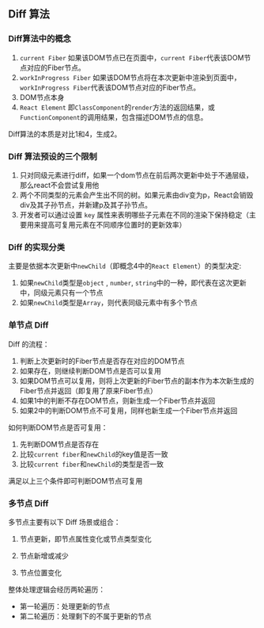 ## Diff 算法

### Diff算法中的概念

1. `current Fiber` 如果该DOM节点已在页面中，`current Fiber`代表该DOM节点对应的Fiber节点。
2. `workInProgress Fiber` 如果该DOM节点将在本次更新中渲染到页面中，`workInProgress Fiber`代表该DOM节点对应的Fiber节点。
3. DOM节点本身
4. `React Element` 即`ClassComponent`的`render`方法的返回结果，或`FunctionComponent`的调用结果，包含描述DOM节点的信息。

Diff算法的本质是对比1和4，生成2。

### Diff 算法预设的三个限制

1. 只对同级元素进行diff，如果一个dom节点在前后两次更新中处于不通层级，那么react不会尝试复用他
2. 两个不同类型的元素会产生出不同的树。如果元素由div变为p，React会销毁div及其子孙节点，并新建p及其子孙节点。
3. 开发者可以通过设置 `key` 属性来表明哪些子元素在不同的渲染下保持稳定（主要用来提高可复用元素在不同顺序位置时的更新效率）

### Diff 的实现分类

主要是依据本次更新中`newChild`（即概念4中的`React Element`）的类型决定:

1. 如果`newChild`类型是`object` , `number`, `string`中的一种，即代表在这次更新中，同级元素只有一个节点
2. 如果`newChild`类型是`Array`，则代表同级元素中有多个节点

### 单节点 Diff

Diff 的流程：

1. 判断上次更新时的Fiber节点是否存在对应的DOM节点
2. 如果存在，则继续判断DOM节点是否可以复用
3. 如果DOM节点可以复用，则将上次更新的Fiber节点的副本作为本次新生成的Fiber节点并返回（即复用了原来Fiber节点）
4. 如果1中的判断不存在DOM节点，则新生成一个Fiber节点并返回
5. 如果2中的判断DOM节点不可复用，同样也新生成一个Fiber节点并返回

如何判断DOM节点是否可复用：

1. 先判断DOM节点是否存在
2. 比较`current fiber`和`newChild`的key值是否一致
3. 比较`current fiber`和`newChild`的类型是否一致

满足以上三个条件即可判断DOM节点可复用

### 多节点 Diff

多节点主要有以下 Diff 场景或组合：

1. 节点更新，即节点属性变化或节点类型变化

2. 节点新增或减少

3. 节点位置变化

整体处理逻辑会经历两轮遍历：

- 第一轮遍历：处理更新的节点
- 第二轮遍历：处理剩下的不属于更新的节点
